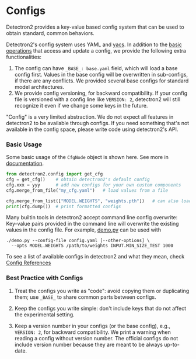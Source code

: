 # Configs

Detectron2 provides a key-value based config system that can be
used to obtain standard, common behaviors.

Detectron2's config system uses YAML and [yacs](https://github.com/rbgirshick/yacs).
In addition to the [basic operations](../modules/config.html#detectron2.config.CfgNode)
that access and update a config, we provide the following extra functionalities:

1. The config can have `_BASE_: base.yaml` field, which will load a base config first.
   Values in the base config will be overwritten in sub-configs, if there are any conflicts.
   We provided several base configs for standard model architectures.
2. We provide config versioning, for backward compatibility.
   If your config file is versioned with a config line like `VERSION: 2`,
   detectron2 will still recognize it even if we change some keys in the future.

"Config" is a very limited abstraction.
We do not expect all features in detectron2 to be available through configs.
If you need something that's not available in the config space,
please write code using detectron2's API.

### Basic Usage

Some basic usage of the `CfgNode` object is shown here. See more in [documentation](../modules/config.html#detectron2.config.CfgNode).
```python
from detectron2.config import get_cfg
cfg = get_cfg()    # obtain detectron2's default config
cfg.xxx = yyy      # add new configs for your own custom components
cfg.merge_from_file("my_cfg.yaml")   # load values from a file

cfg.merge_from_list(["MODEL.WEIGHTS", "weights.pth"])   # can also load values from a list of str
print(cfg.dump())  # print formatted configs
```

Many builtin tools in detectron2 accept command line config overwrite:
Key-value pairs provided in the command line will overwrite the existing values in the config file.
For example, [demo.py](../../demo/demo.py) can be used with
```
./demo.py --config-file config.yaml [--other-options] \
  --opts MODEL.WEIGHTS /path/to/weights INPUT.MIN_SIZE_TEST 1000
```

To see a list of available configs in detectron2 and what they mean,
check [Config References](../modules/config.html#config-references)


### Best Practice with Configs

1. Treat the configs you write as "code": avoid copying them or duplicating them; use `_BASE_`
   to share common parts between configs.

2. Keep the configs you write simple: don't include keys that do not affect the experimental setting.

3. Keep a version number in your configs (or the base config), e.g., `VERSION: 2`,
   for backward compatibility.
	 We print a warning when reading a config without version number.
   The official configs do not include version number because they are meant to
   be always up-to-date.
